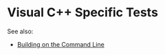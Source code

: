 # Visual C++ Specific Tests



See also:

- [Building on the Command Line](https://docs.microsoft.com/en-us/cpp/build/building-on-the-command-line)
